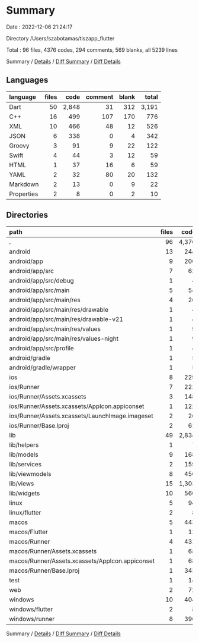 # Summary

Date : 2022-12-06 21:24:17

Directory /Users/szabotamas/tiszapp_flutter

Total : 96 files,  4376 codes, 294 comments, 569 blanks, all 5239 lines

Summary / [Details](details.md) / [Diff Summary](diff.md) / [Diff Details](diff-details.md)

## Languages
| language | files | code | comment | blank | total |
| :--- | ---: | ---: | ---: | ---: | ---: |
| Dart | 50 | 2,848 | 31 | 312 | 3,191 |
| C++ | 16 | 499 | 107 | 170 | 776 |
| XML | 10 | 466 | 48 | 12 | 526 |
| JSON | 6 | 338 | 0 | 4 | 342 |
| Groovy | 3 | 91 | 9 | 22 | 122 |
| Swift | 4 | 44 | 3 | 12 | 59 |
| HTML | 1 | 37 | 16 | 6 | 59 |
| YAML | 2 | 32 | 80 | 20 | 132 |
| Markdown | 2 | 13 | 0 | 9 | 22 |
| Properties | 2 | 8 | 0 | 2 | 10 |

## Directories
| path | files | code | comment | blank | total |
| :--- | ---: | ---: | ---: | ---: | ---: |
| . | 96 | 4,376 | 294 | 569 | 5,239 |
| android | 13 | 244 | 55 | 33 | 332 |
| android/app | 9 | 200 | 53 | 22 | 275 |
| android/app/src | 7 | 62 | 46 | 9 | 117 |
| android/app/src/debug | 1 | 4 | 4 | 1 | 9 |
| android/app/src/main | 5 | 54 | 38 | 7 | 99 |
| android/app/src/main/res | 4 | 26 | 32 | 6 | 64 |
| android/app/src/main/res/drawable | 1 | 4 | 7 | 2 | 13 |
| android/app/src/main/res/drawable-v21 | 1 | 4 | 7 | 2 | 13 |
| android/app/src/main/res/values | 1 | 9 | 9 | 1 | 19 |
| android/app/src/main/res/values-night | 1 | 9 | 9 | 1 | 19 |
| android/app/src/profile | 1 | 4 | 4 | 1 | 9 |
| android/gradle | 1 | 5 | 0 | 1 | 6 |
| android/gradle/wrapper | 1 | 5 | 0 | 1 | 6 |
| ios | 8 | 229 | 2 | 9 | 240 |
| ios/Runner | 7 | 222 | 2 | 9 | 233 |
| ios/Runner/Assets.xcassets | 3 | 148 | 0 | 4 | 152 |
| ios/Runner/Assets.xcassets/AppIcon.appiconset | 1 | 122 | 0 | 1 | 123 |
| ios/Runner/Assets.xcassets/LaunchImage.imageset | 2 | 26 | 0 | 3 | 29 |
| ios/Runner/Base.lproj | 2 | 61 | 2 | 2 | 65 |
| lib | 49 | 2,834 | 21 | 305 | 3,160 |
| lib/helpers | 1 | 7 | 0 | 3 | 10 |
| lib/models | 9 | 168 | 0 | 34 | 202 |
| lib/services | 2 | 159 | 1 | 39 | 199 |
| lib/viewmodels | 8 | 456 | 5 | 68 | 529 |
| lib/views | 15 | 1,303 | 0 | 91 | 1,394 |
| lib/widgets | 10 | 560 | 1 | 51 | 612 |
| linux | 5 | 94 | 27 | 38 | 159 |
| linux/flutter | 2 | 8 | 9 | 11 | 28 |
| macos | 5 | 443 | 3 | 12 | 458 |
| macos/Flutter | 1 | 12 | 3 | 4 | 19 |
| macos/Runner | 4 | 431 | 0 | 8 | 439 |
| macos/Runner/Assets.xcassets | 1 | 68 | 0 | 1 | 69 |
| macos/Runner/Assets.xcassets/AppIcon.appiconset | 1 | 68 | 0 | 1 | 69 |
| macos/Runner/Base.lproj | 1 | 343 | 0 | 1 | 344 |
| test | 1 | 14 | 10 | 7 | 31 |
| web | 2 | 72 | 16 | 7 | 95 |
| windows | 10 | 404 | 80 | 131 | 615 |
| windows/flutter | 2 | 8 | 9 | 11 | 28 |
| windows/runner | 8 | 396 | 71 | 120 | 587 |

Summary / [Details](details.md) / [Diff Summary](diff.md) / [Diff Details](diff-details.md)